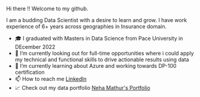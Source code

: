Hi there !! Welcome to my github.

I am a budding Data Scientist with a desire to learn and grow.
I have work experience of 6+ years across geographies in Insurance domain. 

- :mortar_board: I graduated with Masters in Data Science from Pace University in DEcember 2022
- 👀 I’m currently looking out for full-time opportunities where i could apply my technical and functional skills to drive actionable results using data
- 🌱 I’m currently learning about Azure and working towards DP-100 certification
- 📫 How to reach me [LinkedIn](https://www.linkedin.com/in/neha-mathur-112ab6140/)
- :chart_with_upwards_trend: Check out my data portfolio [Neha Mathur's Portfolio](https://nehamathur.carrd.co/)

<!---
Nehamathur15/Nehamathur15 is a ✨ special ✨ repository because its `README.md` (this file) appears on your GitHub profile.
You can click the Preview link to take a look at your changes.
--->
